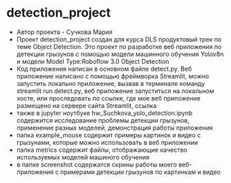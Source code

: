 # detection_project
- Автор проекта - Сучкова Мария
- Проект detection_project создан для курса DLS продуктовый трек по теме Object Detection. Это проект по разработке веб приложения по детекции грызунов с помощью модели машинного обучения Yolov8n и модели Model Type:Roboflow 3.0 Object Detection 
- Код приложения написан в основном файле detect.py. Веб приложение написано с помощью фреймворка Streamlit, можно запустить локально приложение, вызвав в терминале команду streamlit run detect.py, веб приложение запуститься на локальном хосте, или проследовать по ссылке, где мое веб приложение размещено на сервере сайта Streamlit, ссылка
- также в jupyter ноутбуке hw_Suchkova_yolo_detection.ipynb содержится исследование проблемы детекции грызунов, применение разных моделей, демонстрация работы приложения
- папка example_mouse содержит примеры картинок и видео с грызунами, которые можно использовать в веб приложении
- папка metrics содержит файлы, отображающие качество используемых моделей машиного обучения
- в папке screenshot содержатся скрины работы моего веб-приложения с примерами детекции грызунов по картинкам и видео 